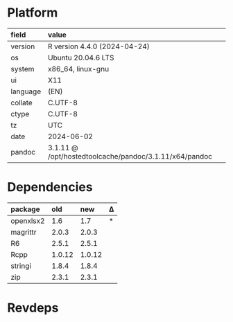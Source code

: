 # Platform

|field    |value                                                  |
|:--------|:------------------------------------------------------|
|version  |R version 4.4.0 (2024-04-24)                           |
|os       |Ubuntu 20.04.6 LTS                                     |
|system   |x86_64, linux-gnu                                      |
|ui       |X11                                                    |
|language |(EN)                                                   |
|collate  |C.UTF-8                                                |
|ctype    |C.UTF-8                                                |
|tz       |UTC                                                    |
|date     |2024-06-02                                             |
|pandoc   |3.1.11 @ /opt/hostedtoolcache/pandoc/3.1.11/x64/pandoc |

# Dependencies

|package   |old    |new    |Δ  |
|:---------|:------|:------|:--|
|openxlsx2 |1.6    |1.7    |*  |
|magrittr  |2.0.3  |2.0.3  |   |
|R6        |2.5.1  |2.5.1  |   |
|Rcpp      |1.0.12 |1.0.12 |   |
|stringi   |1.8.4  |1.8.4  |   |
|zip       |2.3.1  |2.3.1  |   |

# Revdeps

